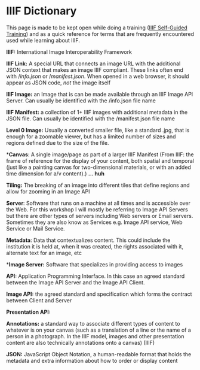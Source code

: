 # IIIF Dictionary

This page is made to be kept open while doing a training ([IIIF Self-Guided Training](https://training.iiif.io/iiif-online-workshop/)) and as a quick reference for terms that are frequently encountered used while learning about IIIF.

**IIIF:** International Image Interoperability Framework

**IIIF Link:** A special URL that connects an image URL with the additional JSON context that makes an image IIIF compliant. These links often end with /*info.json* or /*manifest.json*. When opened in a web browser, it should appear as JSON code, _not_ the image itself

**IIIF Image:** an Image that is can be made available through an IIIF Image API Server. Can usually be identified with the /info.json file name

**IIIF Manifest:** a collection of 1+ IIIF images with additional metadata in the JSON file. Can usually be identified with the /manifest.json file name

**Level 0 Image:** Usually a converted smaller file, like a standard .jpg, that is enough for a zoomable viewer, but has a limited number of sizes and regions defined due to the size of the file.

 ***Canvas**: A single image/page as part of a larger IIIF Manifest (From IIIF: the frame of reference for the display of your content, both spatial and temporal (just like a painting canvas for two-dimensional materials, or with an added time dimension for a/v content).) **... huh**

**Tiling:** The breaking of an image into different tiles that define regions and allow for zooming in an Image API

**Server**: Software that runs on a machine at all times and is accessible over the Web. For this workshop I will mostly be referring to Image API Servers but there are other types of servers including Web servers or Email servers. Sometimes they are also know as Services e.g. Image API service, Web Service or Mail Service.

**Metadata**: Data that contextualizes content. This could include the institution it is held at, when it was created, the rights associated with it, alternate text for an image, etc

***Image Server:** Software that specializes in providing access to images

**API:** Application Programming Interface. In this case an agreed standard between the Image API Server and the Image API Client.

**Image API:** the agreed standard and specification which forms the contract between Client and Server

**Presentation API:**

**Annotations:** a standard way to associate different types of content to whatever is on your canvas (such as a translation of a line or the name of a person in a photograph. In the IIIF model, images and other presentation content are also technically annotations onto a canvas) (IIIF)

**JSON:** JavaScript Object Notation, a human-readable format that holds the metadata and extra information about how to order or display content
